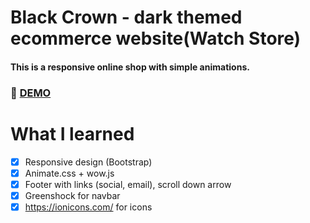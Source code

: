 # Black Crown - dark themed ecommerce website(Watch Store)
#### This is a responsive online shop with simple animations.

### :rocket: [DEMO](https://blackcrownwatches.netlify.com/)

# What I learned

 * [x] Responsive design (Bootstrap)
 * [x] Animate.css + wow.js 
 * [x] Footer with links (social, email), scroll down arrow
 * [x] Greenshock for navbar 
 * [x] https://ionicons.com/ for icons
